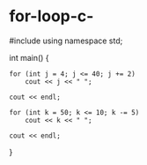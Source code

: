 # for-loop-c-
#include<iostream>
using namespace std;

int main() {

	for (int j = 4; j <= 40; j += 2)
		cout << j << " ";

	cout << endl;

	for (int k = 50; k <= 10; k -= 5)
		cout << k << " ";

	cout << endl;





}
